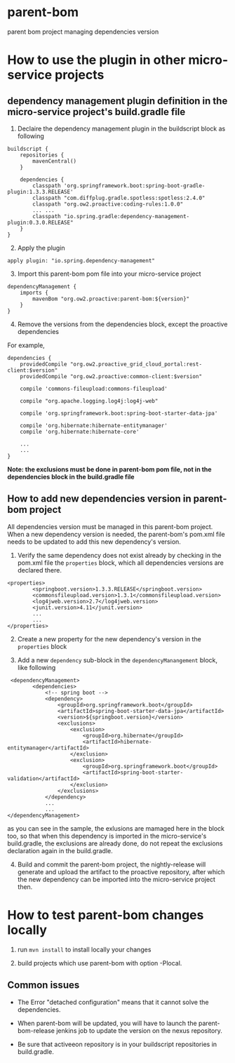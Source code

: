 # parent-bom
parent bom project managing dependencies version

# How to use the plugin in other micro-service projects
## dependency management plugin definition in the micro-service project's build.gradle file

1. Declaire the dependency management plugin in the buildscript block as following

```
buildscript {
    repositories {
        mavenCentral()
    }

    dependencies {
        classpath 'org.springframework.boot:spring-boot-gradle-plugin:1.3.3.RELEASE'
        classpath "com.diffplug.gradle.spotless:spotless:2.4.0"
        classpath "org.ow2.proactive:coding-rules:1.0.0"
        ... ...
        classpath "io.spring.gradle:dependency-management-plugin:0.3.0.RELEASE"
    }
}
```

2. Apply the plugin
```
apply plugin: "io.spring.dependency-management"
```

3. Import this parent-bom pom file into your micro-service project
```
dependencyManagement {
    imports {
        mavenBom "org.ow2.proactive:parent-bom:${version}"
    }
}
```

4. Remove the versions from the dependencies block, except the proactive dependencies

For example,

```
dependencies {
    providedCompile "org.ow2.proactive_grid_cloud_portal:rest-client:$version"
    providedCompile "org.ow2.proactive:common-client:$version"

    compile 'commons-fileupload:commons-fileupload'

    compile "org.apache.logging.log4j:log4j-web"

    compile 'org.springframework.boot:spring-boot-starter-data-jpa'

    compile 'org.hibernate:hibernate-entitymanager'
    compile 'org.hibernate:hibernate-core'
    
    ...
    ...
}
```

**Note: the exclusions must be done in parent-bom pom file, not in the dependencies block in the build.gradle file**

## How to add new dependencies version in parent-bom project
All dependencies version must be managed in this parent-bom project. When a new dependency version is needed, the parent-bom's pom.xml file needs to be updated to add this new dependency's version.

1. Verify the same dependency does not exist already by checking in the pom.xml file the ```properties``` block, which all dependencies versions are declared there.
```
<properties>
        <springboot.version>1.3.3.RELEASE</springboot.version>
        <commonsfileupload.version>1.3.1</commonsfileupload.version>
        <log4jweb.version>2.7</log4jweb.version>
        <junit.version>4.11</junit.version>
        ...
        ...
</properties>        
```

2. Create a new property for the new dependency's version in the ```properties``` block

3. Add a new ```dependency``` sub-block in the ```dependencyManangement``` block, like following

```
 <dependencyManagement>
        <dependencies>
            <!-- spring boot -->
            <dependency>
                <groupId>org.springframework.boot</groupId>
                <artifactId>spring-boot-starter-data-jpa</artifactId>
                <version>${springboot.version}</version>
                <exclusions>
                    <exclusion>
                        <groupId>org.hibernate</groupId>
                        <artifactId>hibernate-entitymanager</artifactId>
                    </exclusion>
                    <exclusion>
                        <groupId>org.springframework.boot</groupId>
                        <artifactId>spring-boot-starter-validation</artifactId>
                    </exclusion>
                </exclusions>
            </dependency>
            ...
            ...
</dependencyManagement>            
```
as you can see in the sample, the exlusions are mamaged here in the block too, so that when this dependency is imported in the micro-service's build.gradle, the exclusions are already done, do not repeat the exclusions declaration again in the build.gradle.

4. Build and commit the parent-bom project, the nightly-release will generate and upload the artifact to the proactive repository, after which the new dependency can be imported into the micro-service project then.

# How to test parent-bom changes locally

1. run `mvn install` to install locally your changes

2. build projects which use parent-bom with option -Plocal.

## Common issues

- The Error "detached configuration" means that it cannot solve the dependencies.

- When parent-bom will be updated, you will have to launch the parent-bom-release jenkins job to update the version on the nexus repository.

- Be sure that activeeon repository is in your buildscript repositories in build.gradle.
